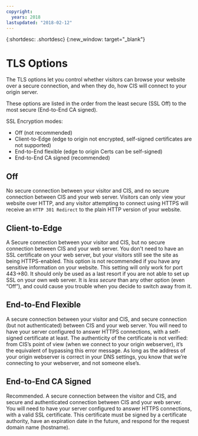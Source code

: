 ```yaml
---
copyright:
  years: 2018
lastupdated: "2018-02-12"
---
```


{:shortdesc: .shortdesc}
{:new_window: target="_blank"}

# TLS Options
The TLS options let you control whether visitors can browse your website over a secure connection, and when they do, how CIS will connect to your origin server.

These options are listed in the order from the least secure (SSL Off) to the most secure (End-to-End CA signed). 

SSL Encryption modes:

 * Off (not recommended)
 * Client-to-Edge (edge to origin not encrypted, self-signed certificates are not supported) 
 * End-to-End flexible (edge to origin Certs can be self-signed) 
 * End-to-End CA signed (recommended)

## Off 
No secure connection between your visitor and CIS, and no secure connection between CIS and your web server. Visitors can only view your website over HTTP, and any visitor attempting to connect using HTTPS will receive an `HTTP 301 Redirect` to the plain HTTP version of your website.

## Client-to-Edge
A Secure connection between your visitor and CIS, but no secure connection between CIS and your web server. You don't need to have an SSL certificate on your web server, but your visitors still see the site as being HTTPS-enabled. This option is not recommended if you have any sensitive information on your website. This setting will only work for port 443->80. It should only be used as a last resort if you are not able to set up SSL on your own web server. It is _less secure_ than any other option (even “Off”), and could cause you trouble when you decide to switch away from it.

## End-to-End Flexible
A secure connection between your visitor and CIS, and secure connection (but not authenticated) between CIS and your web server. You will need to have your server configured to answer HTTPS connections, with a self-signed certificate at least. The authenticity of the certificate is not verified: from CIS’s point of view (when we connect to your origin webserver), it’s the equivalent of bypassing this error message. As long as the address of your origin webserver is correct in your DNS settings, you know that we’re connecting to your webserver, and not someone else’s.

## End-to-End CA Signed
Recommended. A secure connection between the visitor and CIS, and secure and authenticated connection between CIS and your web server. You will need to have your server configured to answer HTTPS connections, with a valid SSL certificate. This certificate must be signed by a certificate authority, have an expiration date in the future, and respond for the request domain name (hostname).
